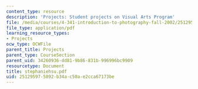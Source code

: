 ```yaml
---
content_type: resource
description: 'Projects: Student projects on Visual Arts Program'
file: /media/courses/4-341-introduction-to-photography-fall-2002/251295975892b34ac50ae2cca67173be_stephaniehsu.pdf
file_type: application/pdf
learning_resource_types:
- Projects
ocw_type: OCWFile
parent_title: Projects
parent_type: CourseSection
parent_uid: 34260936-dd81-9b86-831b-996996bc9909
resourcetype: Document
title: stephaniehsu.pdf
uid: 25129597-5892-b34a-c50a-e2cca67173be
---
```

